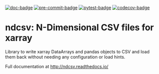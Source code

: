 [![doc-badge](https://github.com/crusaderky/ndcsv/workflows/Documentation/badge.svg)](https://github.com/crusaderky/ndcsv/actions)
[![pre-commit-badge](https://github.com/crusaderky/ndcsv/workflows/Linting/badge.svg)](https://github.com/crusaderky/ndcsv/actions)
[![pytest-badge](https://github.com/crusaderky/ndcsv/workflows/Test/badge.svg)](https://github.com/crusaderky/ndcsv/actions)
[![codecov-badge](https://codecov.io/gh/crusaderky/ndcsv/branch/main/graph/badge.svg)](https://codecov.io/gh/crusaderky/ndcsv/branch/main)

ndcsv: N-Dimensional CSV files for xarray
=========================================

Library to write xarray DataArrays and pandas objects to CSV and load them back
without needing any configuration or load hints.

Full documentation at http://ndcsv.readthedocs.io/
